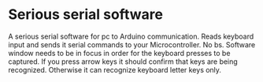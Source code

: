 # Serious serial software
A serious serial software for pc to Arduino communication. Reads keyboard input and sends it serial commands to your Microcontroller. No bs. 
Software window needs to be in focus in order for the keyboard presses to be captured. If you press arrow keys it should confirm that keys are being recognized. Otherwise it can recognize keyboard letter keys only. 

